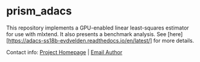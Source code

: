# prism_adacs

This repository implements a GPU-enabled linear least-squares estimator for use with mlxtend.  It also presents a benchmark analysis.  See [here][https://adacs-ss18b-evdvelden.readthedocs.io/en/latest/] for more details.

Contact info: [Project Homepage][1] | [Email Author][2]

[1]: https://adacs-ss18b-evdvelden.readthedocs.io/en/latest/
[2]: mailto:gpoole@swin.edu.au
